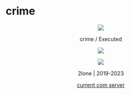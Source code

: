 # crime
<p align="center">  
<img src="https://media.discordapp.net/attachments/813341662545313832/813343404507267092/pokemon_pixel.gif">
</p>
<p align="center">
    crime / Executed
<p align="center">  
<img src="https://komarev.com/ghpvc/?username=dayroomsn&color=grey">
</p>
    <p align="center">
  <img src="[https://discord.c99.nl/widget/theme-4/1116052806428786850.png](https://discord.c99.nl/widget/theme-4/1116052806428786850.png)"/>
</p>
<p align="center">
2lone | 2019-2023
<p align="center">
    <a href="https://discord.gg/lit">current com server</a>
